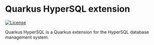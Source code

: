 # Quarkus HyperSQL extension

[![License](https://img.shields.io/badge/License-Apache%202.0-blue.svg?style=flat-square)](https://opensource.org/licenses/Apache-2.0)

Quarkus HyperSQL is a Quarkus extension for the HyperSQL database management system.
